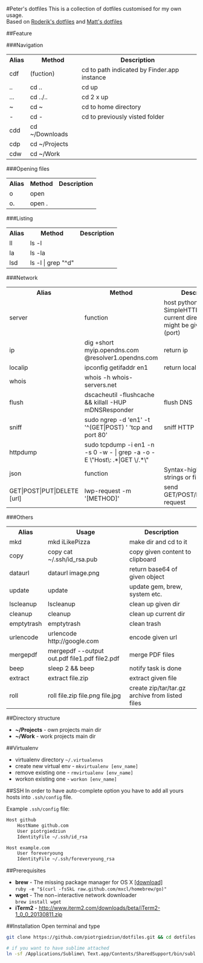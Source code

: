 #Peter's dotfiles
This is a collection of dotfiles customised for my own usage.<br>
Based on [Roderik's dotfiles](https://github.com/roderik/dotfiles) and [Matt's dotfiles](https://github.com/mattbanks/dotfiles)

##Feature

###Navigation
<table width="100%">
  <tr>
    <th>Alias</th><th>Method</th><th>Description</th>
  </tr>
  	<tr>
		<td> cdf</td><td>(fuction)</td><td> cd to path indicated by Finder.app instance</td>
	 </tr><tr>
		<td> ..</td><td>cd ..</td><td> cd up</td>
	 </tr><tr>
		<td> ...</td><td>cd ../..</td><td> cd 2 x up</td>
	 </tr><tr>
		<td> ~</td><td>cd ~</td><td> cd to home directory</td>
	 </tr><tr>
		<td> -</td><td>cd -</td><td> cd to previously visted folder</td>
	 </tr><tr>
		<td> cdd</td><td>cd ~/Downloads</td><td> </td>
	 </tr><tr>
		<td> cdp</td><td>cd ~/Projects</td><td> </td>
	 </tr><tr>
		<td> cdw</td><td>cd ~/Work</td><td> </td>
	 </tr>
</table>
###Opening files
<table width="100%">
  <tr>
   <th>Alias</th><th>Method</th><th>Description</th>
  </tr>
	 <tr>
		<td> o</td><td>open</td><td> </td>
	 </tr><tr>
		<td> o.</td><td>open .</td><td> </td>
	 </tr>
</table>
###Listing
<table width="100%">
  <tr>
    <th>Alias</th><th>Method</th><th>Description</th>
  </tr>
	 <tr>
		<td> ll</td><td>ls -l</td><td> </td>
	 </tr><tr>
		<td> la</td><td>ls -la</td><td> </td>
	 </tr><tr>
		<td> lsd</td><td>ls -l | grep "^d"</td><td> </td>
	 </tr>
</table>
###Network
<table width="100%">
  <tr>
   <th>Alias</th><th>Method</th><th>Description</th>
  </tr>
	<tr>
		<td> server</td><td>function</td><td>host python SimpleHTTPServer in current directory. Port might be given as parm (port)</td>
	 </tr><tr>
		<td> ip</td><td>dig +short myip.opendns.com @resolver1.opendns.com</td><td>return ip </td>
	 </tr><tr>
		<td> localip</td><td>ipconfig getifaddr en1</td><td> return local ip</td>
	 </tr><tr>
		<td> whois</td><td>whois -h whois-servers.net</td><td> </td>
	 </tr><tr>
		<td> flush</td><td>dscacheutil -flushcache && killall -HUP mDNSResponder</td><td>flush DNS </td>
	 </tr><tr>
		<td> sniff</td><td>sudo ngrep -d 'en1' -t '^(GET|POST) ' 'tcp and port 80'</td><td>sniff HTTP </td>
	 </tr><tr>
		<td> httpdump</td><td>sudo tcpdump -i en1 -n -s 0 -w - | grep -a -o -E \"Host\: .*|GET \/.*\"</td><td> </td>
	 </tr>
	 <tr>
		<td> json</td><td>function</td><td>Syntax-highlight JSON strings or files</td>
	 </tr><tr>
		<td> GET|POST|PUT|DELETE [url]</td><td>lwp-request -m '[METHOD]'</td><td> send GET/POST/PUT/DELETE request</td>
	 </tr>
</table>
###Others
<table width="100%">
  <tr>
    <th>Alias</th><th>Usage</th><th>Description</th>
  </tr><tr>
		<td> mkd</td><td>mkd iLikePizza</td><td>make dir and cd to it</td>
	 </tr><tr>
<tr>
		<td> copy</td><td>copy cat ~/.ssh/id_rsa.pub</td><td>copy given content to clipboard</td>
	 </tr><tr>
		<td> dataurl</td><td>dataurl image.png</td><td>return base64 of given object</td>
	 </tr>
	  <tr>
		<td> update</td><td>update</td><td>update gem, brew, system etc.</td>
	 </tr><tr>
		<td> lscleanup</td><td>lscleanup</td><td> clean up given dir</td>
	 </tr><tr>
		<td> cleanup</td><td>cleanup</td><td>clean up current dir</td>
	 </tr><tr>
		<td> emptytrash</td><td>emptytrash</td><td> clean trash</td>
	 </tr><tr>
		<td> urlencode</td><td>urlencode http://google.com</td><td> encode given url</td>
	 </tr><tr>
		<td> mergepdf</td><td>mergepdf --output out.pdf file1.pdf file2.pdf</td><td> merge PDF files</td>
	 </tr><tr>
		<td> beep</td><td>sleep 2 && beep</td><td> notify task is done</td>
	 </tr><tr>
		<td> extract</td><td>extract file.zip</td><td> extract given file</td>
	 </tr><tr>
		<td> roll</td><td>roll file.zip file.png file.jpg</td><td> create zip/tar/tar.gz archive from listed files</td>
	 </tr>
</table>

##Directory structure
* **~/Projects** - own projects main dir
* **~/Work** - work projects main dir

##Virtualenv
* virtualenv directory `~/.virtualenvs`
* create new virtual env - `mkvirtualenv [env_name]`
* remove existing one - `rmvirtualenv [env_name]`
* workon existing one - `workon [env_name]`

##SSH
In order to have auto-complete option you have to add all yours hosts into `.ssh/config` file.

Example `.ssh/config` file:
```bash
Host github
	HostName github.com
	User piotrgiedziun
	IdentityFile ~/.ssh/id_rsa

Host example.com
	User foreveryoung
	IdentityFile ~/.ssh/foreveryoung_rsa
```

##Prerequisites
* **brew** - The missing package manager for OS X [[download]](http://mxcl.github.com/homebrew/)<br>
`ruby -e "$(curl -fsSkL raw.github.com/mxcl/homebrew/go)"`
* **wget** - The non−interactive network downloader<br>
`brew install wget`
* **iTerm2** - 
http://www.iterm2.com/downloads/beta/iTerm2-1_0_0_20130811.zip 

##Installation
Open terminal and type
```bash
git clone https://github.com/piotrgiedziun/dotfiles.git && cd dotfiles && sudo ./install

# if you want to have sublime attached
ln -sf /Applications/Sublime\ Text.app/Contents/SharedSupport/bin/subl /usr/local/bin/subl
```
